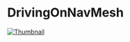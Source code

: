 # DrivingOnNavMesh

[![Thumbnail](http://img.youtube.com/vi/vTzpLTaRIEc/0.jpg)](https://youtu.be/vTNtW2akkCo)
